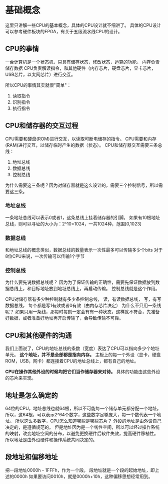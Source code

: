 # 基础概念
这里只讲解一些CPU的基本概念，具体的CPU设计就不细讲了。
具体的CPU设计可以参考硬件板块的FPGA，有关于五级流水线CPU的设计。

## CPU的事情
一台计算机是一个状态机，只具有储存状态，修改状态，运算的功能。
内存负责储存数据
CPU负责解读指令，和其他硬件（内存芯片，硬盘芯片，显卡芯片，USB芯片，以太网芯片）进行交互。

所以CPU的事情其实就很"简单"：
1. 读取指令
2. 识别指令
3. 执行指令

## CPU和储存器的交互过程
CPU需要和硬盘(ROM)进行交互，以读取可断电储存的指令。
CPU需要和内存(RAM)进行交互，以储存临时产生的数据（状态）。
CPU和储存器交互需要三条总线：
1. 地址总线
2. 数据总线
3. 控制总线

为什么需要这三条呢？因为对储存器就是这么设计的，需要三个控制信号，所以需要这三条。

### 地址总线
一条地址总线可以表示0或者1，这条总线上挂着储存器的引脚。
如果有10根地址总线，则可以寻址的大小为：2^10=1024，一共1024种，范围[0,1023]

### 数据总线
和地址总线的概念类似，数据总线的数量表示一次性最多可以传输多少个bits
对于8位CPU来说，一次传输可以传输1个字节

### 控制总线
为什么要先说数据总线呢？
因为为了保证传输的正确性，需要先保证数据放到数据总线上，和目标地址放到地址总线上，再启动传输。
控制总线就是这个作用。

CPU对储存器有多少种控制就有多少条控制总线，
读，有读数据总线，
写，有写数据总线，
每个都是写1有效或者0有效（由内存芯片决定）
为什么不只用一条线呢？
如果只用一条线，那每时每刻一定会有有一种状态，这样就不符合，先准备好数据，或者准备好地址再开启传输了，会导致传输不可靠。

## CPU和其他硬件的沟通
我们上面说了，CPU的地址总线的条数（宽度）表达了CPU可以指向多少个地址单元。
**这个地址，并不是全部都是指向内存。**
主板上的每一个外设（显卡，硬盘ROM，USB，网卡）都连接着CPU的地址总线上，都有自己的地址。

**CPU在操作其他外设的时候均把它们当作储存器来对待。**
具体的功能由这些外设的芯片来实现。

## 地址是怎么确定的
64位的CPU，地址总线也就64根，所以不可能每一个储存单元都分配一个地址。
所以，这64根，可以表示2^64个数字，这些数字足够庞大，每一个数代表一个地址。
所以这么多数字，CPU怎么知道哪些是哪些芯片？
外设的地址是由外设自己决定的，是遵循规范的。
但是地址因为是一个线性空间，所以可以经过操作系统的映射，改变地址空间的分布，以避免更换硬件后软件失效，提高硬件移植性。
所以地址是由外设硬件和操作系统共同决定的。

## 段地址和偏移地址
把一段地址0000h - 1FFFh，作为一个段。
段地址就是一个段的起始地址，即上述的0000h
如果要访问0010h，就是0000h+10h，这种偏移思想经常用到。
